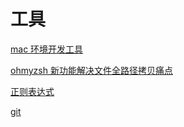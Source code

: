 # 工具

[mac 环境开发工具](mac%20环境开发工具/mac%20环境开发工具.md)

[ohmyzsh 新功能解决文件全路径拷贝痛点](ohmyzsh%20新功能解决文件全路径拷贝痛点/ohmyzsh%20新功能解决文件全路径拷贝痛点.md "ohmyzsh 新功能解决文件全路径拷贝痛点")

[正则表达式](正则表达式/正则表达式.md "正则表达式")

[git](git/git.md "git")
